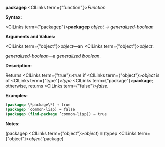 **packagep** <ClLinks  term={"function"}><i>Function</i></ClLinks> 



**Syntax:** 



<ClLinks  term={"packagep"}><b>packagep</b></ClLinks> *object → generalized-boolean* 



**Arguments and Values:** 



<ClLinks  term={"object"}><i>object</i></ClLinks>—an <ClLinks  term={"object"}><i>object</i></ClLinks>. 



*generalized-boolean*—a *generalized boolean*. 



**Description:** 



Returns <ClLinks  term={"true"}><i>true</i></ClLinks> if <ClLinks  term={"object"}><i>object</i></ClLinks> is of <ClLinks  term={"type"}><i>type</i></ClLinks> <ClLinks  term={"package"}><b>package</b></ClLinks>; otherwise, returns <ClLinks  term={"false"}><i>false</i></ClLinks>. 



**Examples:**
```lisp
(packagep \*package\*) → true 
(packagep ’common-lisp) → false 
(packagep (find-package ’common-lisp)) → true 
```
**Notes:** 



(packagep <ClLinks  term={"object"}><i>object</i></ClLinks>) *≡* (typep <ClLinks  term={"object"}><i>object</i></ClLinks> ’package) 



